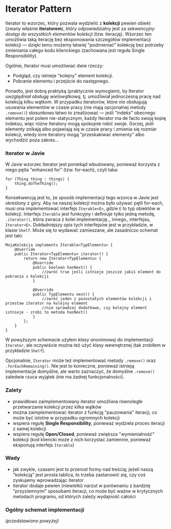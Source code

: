 # Iterator Pattern

Iterator to wzorzec, który pozwala wydzielić z **kolekcji** pewien obiekt (zwany właśnie **iteratorem**), który
odpowiedzialny jest za _sekwencyjny dostęp do wszystkich elementów kolekcji_ (tzw. iterację). Wzorzec ten umożliwia taką
iterację bez eksponowania szczegółów implementacji kolekcji — dzięki temu możemy łatwiej "podmieniać" kolekcję bez
potrzeby zmieniania całego kodu klienckiego (zachowana jest reguła Single Responsibility).

Ogólnie, Iterator musi umożliwiać dwie rzeczy:

- Podgląd, czy istnieje "kolejny" element kolekcji.
- Pobranie elementu i przejście do następnego.

Ponadto, jest dobrą praktyką (praktycznie wymogiem), by Iterator _uwzględniał obsługę wielowątkową_, tj. umożliwiał
jednoczesną pracę nad kolekcją kilku wątkom. W przypadku iteratorów, które nie obsługują usuwania elementów w czasie
pracy (nie mają opcjonalnej metody `.remove()`) stosunkowo łatwo to zrealizować — jeśli "indeks" obecnego elementu jest
polem nie-statycznym, każdy Iterator ma de facto swoją kopię indeksu, więc różne Iteratory mogą spokojnie robić swoje.
Gorzej, jeśli elementy znikają albo pojawiają się w czasie pracy i zmienia się rozmiar kolekcji, wtedy inne iteratory
mogą "przeskakiwać elementy" albo wychodzić poza zakres...

### Iterator w Javie

W Javie wzorzec Iterator jest poniekąd wbudowany, ponieważ korzysta z niego pętla "enhanced for" (tzw. for-each), czyli
taka:

```
for (Thing thing : things) {
    thing.doTheThing();
}
```

Konsekwencją jest to, że sposób implementacji tego wzorca w Javie jest określony z góry. Aby na naszej kolekcji można
było używać pętli for-each, musi ona implementować interfejs `Iterable<E>`, gdzie `E` to typ obiektów w kolekcji.
Interfejs `Iterable` jest funkcyjny i definiuje tylko jedną metodę, `.iterator()`, która zwraca z kolei implementację _
innego_
interfejsu, `Iterator<E>`. Dokładniejszy opis tych interfejsów jest w przykładzie, w klasie `Shelf`. Może się to wydawać
zamieszane, ale zasadniczo schemat jest taki:

```
MojaKolekcja implements Iterable<TypElementu> {
    @Override
    public Iterator<TypElementu> iterator() {
        return new Iterator<TypElementu> {
            @Override
            public boolean hasNext() {
                //zwróć true jeśli istnieje jeszcze jakiś element do pobrania z kolekcji
            }

            @Override
            public TypElementu next() {
                //zwróć jeden z pozostałych elementów kolekcji i przestaw iterator na kolejny element
                //nie sprawdzaj dodatkowo, czy kolejny element istnieje - zrobi to metoda hasNext()
            }
        };
    }
}
```

W powyższym schemacie użyłem _klasy anonimowej_ do implementacji `Iterator`, ale oczywiście można też użyć klasy
wewnętrznej (tak zrobiłem w przykładzie `Shelf`).

Opcjonalnie, `Iterator` może też implementować metody `.remove()` oraz `.forEachRemaining()`. Nie jest to konieczne,
ponieważ istnieją implementacje domyślne, ale warto zaznaczyć, że domyślne `.remove()` zaledwie rzuca wyjątek (nie ma
żadnej funkcjonalności).

### Zalety

- prawidłowo zaimplementowany iterator umożliwia równoległe przetwarzanie kolekcji przez kilka wątków
- można zaimplementować iterator z funkcją "pauzowania" iteracji, co może być istotne w przypadku ogromnych kolekcji
- wspiera regułę **Single Responsibility**, ponieważ wydziela proces iteracji z samej kolekcji
- wspiera regułę **Open/Closed**, ponieważ zwiększa "wymienialność" kolekcji (kod kliencki może z nich korzystać
  zamiennie, ponieważ eksponują interfejs `Iterable`)

### Wady

- jak zwykle, czasami jest to przerost formy nad treścią; jeżeli naszą "kolekcją" jest prosta tablica, to trzeba
  zastanowić się, czy coś zyskujemy wprowadzając iterator
- iterator dodaje pewien (niewielki) narzut w porównaniu z bardziej "przyziemnymi" sposobami iteracji, co może być ważne
  w krytycznych metodach programu, od których zależy wydajność całości

### Ogólny schemat implementacji

_(przedstawiono powyżej)_